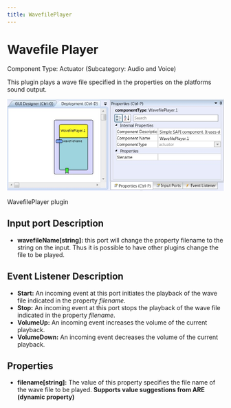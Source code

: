 ```yaml
---
title: WavefilePlayer
---
```


# Wavefile Player

Component Type: Actuator (Subcategory: Audio and Voice)

This plugin plays a wave file specified in the properties on the platforms sound output.

![Screenshot: WavefilePlayer plugin](./img/WavefilePlayer.jpg "Screenshot: WavefilePlayer plugin")

WavefilePlayer plugin

## Input port Description

- **wavefileName\[string\]:** this port will change the property filename to the string on the input. Thus it is possible to have other plugins change the file to be played.

## Event Listener Description

- **Start:** An incoming event at this port initiates the playback of the wave file indicated in the property _filename_.
- **Stop:** An incoming event at this port stops the playback of the wave file indicated in the property _filename_.
- **VolumeUp:** An incoming event increases the volume of the current playback.
- **VolumeDown:** An incoming event decreases the volume of the current playback.

## Properties

- **filename\[string\]:** The value of this property specifies the file name of the wave file to be played. **Supports value suggestions from ARE (dynamic property)**
